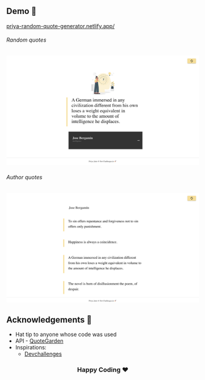 ## Demo 🚀 
[priya-random-quote-generator.netlify.app/](https://priya-random-quote-generator.netlify.app/)

###### Random quotes
![Image of quote](https://raw.githubusercontent.com/priya-jain-dev/vue-generate-random-quote/master/screens/1.png)

###### Author quotes
![Image of author quote](https://raw.githubusercontent.com/priya-jain-dev/vue-generate-random-quote/master/screens/2.png)

## Acknowledgements 🙏

- Hat tip to anyone whose code was used
- API - [QuoteGarden](https://pprathameshmore.github.io/QuoteGarden/)
- Inspirations:
  - [Devchallenges](https://devchallenges.io/challenges/8Y3J4ucAMQpSnYTwwWW8)


<div align="center">
  <h3>Happy Coding ❤︎</h3>
</div>